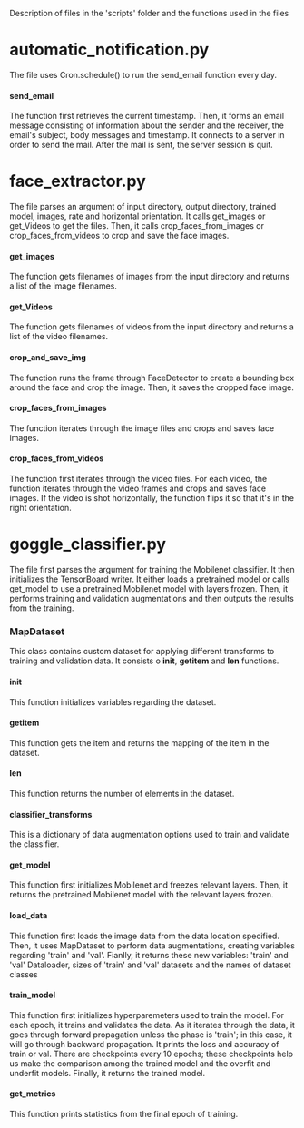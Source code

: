 Description of files in the 'scripts' folder and the functions used in the files

# automatic_notification.py
The file uses Cron.schedule() to run the send_email function every day.
#### send_email
The function first retrieves the current timestamp. Then, it forms an email message consisting of information about the sender and the receiver, the email's subject, body messages and timestamp. It connects to a server in order to send the mail. After the mail is sent, the server session is quit.

# face_extractor.py
The file parses an argument of input directory, output directory, trained model, images, rate and horizontal orientation. It calls get_images or get_Videos to get the files. Then, it calls crop_faces_from_images or crop_faces_from_videos to crop and save the face images.
#### get_images
The function gets filenames of images from the input directory and returns a list of the image filenames.
#### get_Videos
The function gets filenames of videos from the input directory and returns a list of the video filenames.
#### crop_and_save_img
The function runs the frame through FaceDetector to create a bounding box around the face and crop the image. Then, it saves the cropped face image.
#### crop_faces_from_images
The function iterates through the image files and crops and saves face images.
#### crop_faces_from_videos
The function first iterates through the video files. For each video, the function iterates through the video frames and crops and saves face images. If the video is shot horizontally, the function flips it so that it's in the right orientation.

# goggle_classifier.py
The file first parses the argument for training the Mobilenet classifier. It then initializes the TensorBoard writer. It either loads a pretrained model or calls get_model to use a pretrained Mobilenet model with layers frozen. Then, it performs training and validation augmentations and then outputs the results from the training.
### MapDataset
This class contains custom dataset for applying different transforms to training and validation data. It consists o __init__, __getitem__ and __len__ functions.
#### __init__
This function initializes variables regarding the dataset.
#### __getitem__
This function gets the item and returns the mapping of the item in the dataset.
#### __len__
This function returns the number of elements in the dataset.


#### classifier_transforms
This is a dictionary of data augmentation options used to train and validate the classifier.

#### get_model
This function first initializes Mobilenet and freezes relevant layers. Then, it returns the pretrained Mobilenet model with the relevant layers frozen.
#### load_data
This function first loads the image data from the data location specified. Then, it uses MapDataset to perform data augmentations, creating variables regarding 'train' and 'val'. Fianlly, it returns these new variables: 'train' and 'val' Dataloader, sizes of 'train' and 'val' datasets and the names of dataset classes
#### train_model
This function first initializes hyperparemeters used to train the model. For each epoch, it trains and validates the data. As it iterates through the data, it goes through forward propagation unless the phase is 'train'; in this case, it will go through backward propagation. It prints the loss and accuracy of train or val. There are checkpoints every 10 epochs; these checkpoints help us make the comparison among the trained model and the overfit and underfit models. Finally, it returns the trained model.
#### get_metrics
This function prints statistics from the final epoch of training.
